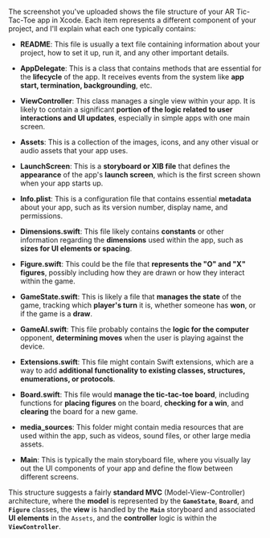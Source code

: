The screenshot you've uploaded shows the file structure of your AR Tic-Tac-Toe app in Xcode. Each item represents a different component of your project, and I'll explain what each one typically contains:

- **README**: This file is usually a text file containing information about your project, how to set it up, run it, and any other important details.

- **AppDelegate**: This is a class that contains methods that are essential for the **lifecycle** of the app. It receives events from the system like **app start, termination, backgrounding**, etc.

- **ViewController**: This class manages a single view within your app. It is likely to contain a significant **portion of the logic related to user interactions and UI updates**, especially in simple apps with one main screen.

- **Assets**: This is a collection of the images, icons, and any other visual or audio assets that your app uses.

- **LaunchScreen**: This is a **storyboard or XIB file** that defines the **appearance** of the app's **launch screen**, which is the first screen shown when your app starts up.

- **Info.plist**: This is a configuration file that contains essential **metadata** about your app, such as its version number, display name, and permissions.

- **Dimensions.swift**: This file likely contains **constants** or other information regarding the **dimensions** used within the app, such as **sizes for UI elements or spacing**.

- **Figure.swift**: This could be the file that **represents the "O" and "X" figures**, possibly including how they are drawn or how they interact within the game.

- **GameState.swift**: This is likely a file that **manages the state** of the game, tracking which **player's turn** it is, whether someone has **won**, or if the game is a **draw**.

- **GameAI.swift**: This file probably contains the **logic for the computer** opponent, **determining moves** when the user is playing against the device.

- **Extensions.swift**: This file might contain Swift extensions, which are a way to add **additional functionality to existing classes, structures, enumerations, or protocols**.

- **Board.swift**: This file would **manage the tic-tac-toe board**, including functions for **placing figures** on the board, **checking for a win**, and **clearing** the board for a new game.

- **media_sources**: This folder might contain media resources that are used within the app, such as videos, sound files, or other large media assets.

- **Main**: This is typically the main storyboard file, where you visually lay out the UI components of your app and define the flow between different screens.

This structure suggests a fairly **standard MVC** (Model-View-Controller) architecture, where the **model** is represented by the **`GameState`**, **`Board`**, and **`Figure`** classes, the **view** is handled by the **`Main`** storyboard and associated **UI elements** in the `Assets`, and the **controller** logic is within the **`ViewController`**.


